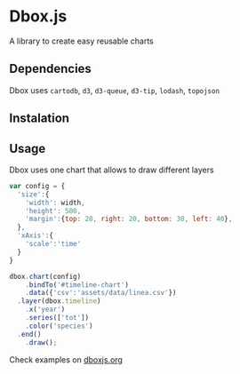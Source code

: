 # Dbox.js

A library to create easy reusable charts

## Dependencies
Dbox uses ```cartodb```, ```d3```, ```d3-queue```, ```d3-tip```, ```lodash```, ```topojson```

## Instalation

## Usage

Dbox uses one chart that allows to draw different layers

```javascript
var config = {
  'size':{
    'width': width,
    'height': 500,
    'margin':{top: 20, right: 20, bottom: 30, left: 40},
  },
  'xAxis':{
    'scale':'time'
  }
}

dbox.chart(config)
    .bindTo('#timeline-chart')
    .data({'csv':'assets/data/linea.csv'})
  .layer(dbox.timeline)
    .x('year')
    .series(['tot'])
    .color('species')
  .end()
    .draw();
```

Check examples on [dboxjs.org](http://dboxjs.org)

